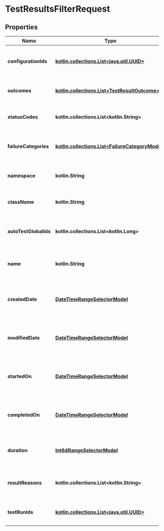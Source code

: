 
# TestResultsFilterRequest

## Properties
| Name | Type | Description | Notes |
| ------------ | ------------- | ------------- | ------------- |
| **configurationIds** | [**kotlin.collections.List&lt;java.util.UUID&gt;**](java.util.UUID.md) | Specifies a test result configuration IDs to search for |  [optional] |
| **outcomes** | [**kotlin.collections.List&lt;TestResultOutcome&gt;**](TestResultOutcome.md) | Specifies a test result outcomes to search for |  [optional] |
| **statusCodes** | **kotlin.collections.List&lt;kotlin.String&gt;** | Specifies a test result status codes to search for |  [optional] |
| **failureCategories** | [**kotlin.collections.List&lt;FailureCategoryModel&gt;**](FailureCategoryModel.md) | Specifies a test result failure categories to search for |  [optional] |
| **namespace** | **kotlin.String** | Specifies a test result namespace to search for |  [optional] |
| **className** | **kotlin.String** | Specifies a test result class name to search for |  [optional] |
| **autoTestGlobalIds** | **kotlin.collections.List&lt;kotlin.Long&gt;** | Specifies an autotest global IDs to search results for |  [optional] |
| **name** | **kotlin.String** | Specifies an autotest name to search results for |  [optional] |
| **createdDate** | [**DateTimeRangeSelectorModel**](DateTimeRangeSelectorModel.md) | Specifies a test result creation date and time range to search for |  [optional] |
| **modifiedDate** | [**DateTimeRangeSelectorModel**](DateTimeRangeSelectorModel.md) | Specifies a test result modified date and time range to search for |  [optional] |
| **startedOn** | [**DateTimeRangeSelectorModel**](DateTimeRangeSelectorModel.md) | Specifies a test result started on date and time range to search for |  [optional] |
| **completedOn** | [**DateTimeRangeSelectorModel**](DateTimeRangeSelectorModel.md) | Specifies a test result completed on date and time range to search for |  [optional] |
| **duration** | [**Int64RangeSelectorModel**](Int64RangeSelectorModel.md) | Specifies a test result duration range to search for |  [optional] |
| **resultReasons** | **kotlin.collections.List&lt;kotlin.String&gt;** | Specifies result reasons for searching test results |  [optional] |
| **testRunIds** | [**kotlin.collections.List&lt;java.util.UUID&gt;**](java.util.UUID.md) | Specifies a test result test run IDs to search for |  [optional] |



